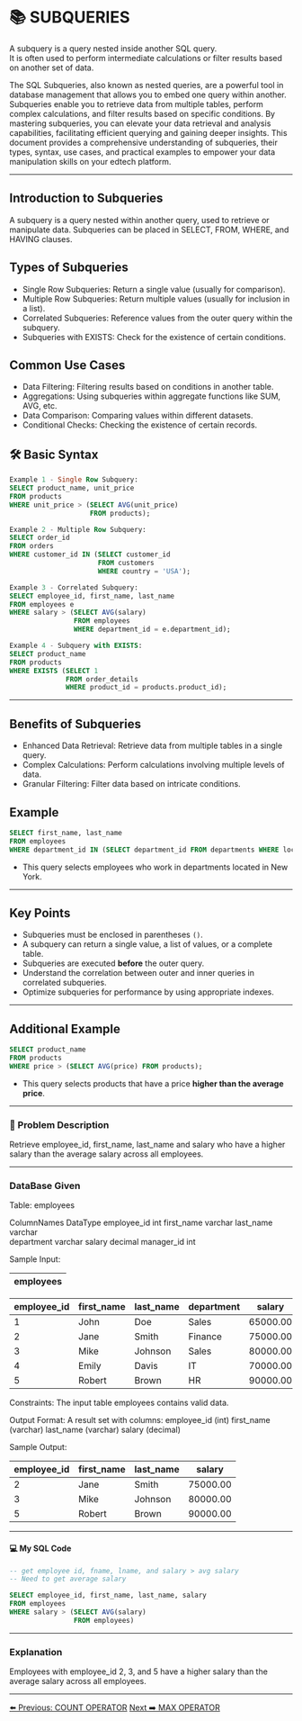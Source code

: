<!-- markdownlint-disable MD033 -->
<!-- markdownlint-disable MD004 -->

# 📚 SUBQUERIES

A subquery is a query nested inside another SQL query.  
It is often used to perform intermediate calculations or filter results based on another set of data.

The SQL Subqueries, also known as nested queries, are a powerful tool in database management that allows you to embed one query within another. Subqueries enable you to retrieve data from multiple tables, perform complex calculations, and filter results based on specific conditions. By mastering subqueries, you can elevate your data retrieval and analysis capabilities, facilitating efficient querying and gaining deeper insights. This document provides a comprehensive understanding of subqueries, their types, syntax, use cases, and practical examples to empower your data manipulation skills on your edtech platform.

---

## Introduction to Subqueries

A subquery is a query nested within another query, used to retrieve or manipulate data.
Subqueries can be placed in SELECT, FROM, WHERE, and HAVING clauses.

## Types of Subqueries

- Single Row Subqueries: Return a single value (usually for comparison).
- Multiple Row Subqueries: Return multiple values (usually for inclusion in a list).
- Correlated Subqueries: Reference values from the outer query within the subquery.
- Subqueries with EXISTS: Check for the existence of certain conditions.

## Common Use Cases

- Data Filtering: Filtering results based on conditions in another table.
- Aggregations: Using subqueries within aggregate functions like SUM, AVG, etc.
- Data Comparison: Comparing values within different datasets.
- Conditional Checks: Checking the existence of certain records.

## 🛠️ Basic Syntax

```sql
Example 1 - Single Row Subquery:
SELECT product_name, unit_price 
FROM products 
WHERE unit_price > (SELECT AVG(unit_price) 
                    FROM products);

Example 2 - Multiple Row Subquery:
SELECT order_id 
FROM orders 
WHERE customer_id IN (SELECT customer_id 
                      FROM customers 
                      WHERE country = 'USA');

Example 3 - Correlated Subquery:
SELECT employee_id, first_name, last_name 
FROM employees e 
WHERE salary > (SELECT AVG(salary) 
                FROM employees 
                WHERE department_id = e.department_id);

Example 4 - Subquery with EXISTS:
SELECT product_name 
FROM products 
WHERE EXISTS (SELECT 1 
              FROM order_details 
              WHERE product_id = products.product_id);
```

---

## Benefits of Subqueries 

- Enhanced Data Retrieval: Retrieve data from multiple tables in a single query.
- Complex Calculations: Perform calculations involving multiple levels of data.
- Granular Filtering: Filter data based on intricate conditions.

## Example

```sql
SELECT first_name, last_name
FROM employees
WHERE department_id IN (SELECT department_id FROM departments WHERE location = 'New York');
```

- This query selects employees who work in departments located in New York.

---

## Key Points

- Subqueries must be enclosed in parentheses `()`.
- A subquery can return a single value, a list of values, or a complete table.
- Subqueries are executed **before** the outer query.
- Understand the correlation between outer and inner queries in correlated subqueries.
- Optimize subqueries for performance by using appropriate indexes.

---

## Additional Example

```sql
SELECT product_name
FROM products
WHERE price > (SELECT AVG(price) FROM products);
```

- This query selects products that have a price **higher than the average price**.

---

### 📝 Problem Description

Retrieve employee_id, first_name, last_name and salary who have a higher salary than the average salary across all employees.

---

### DataBase Given

Table: employees

ColumnNames DataType
employee_id int
first_name  varchar
last_name   varchar  
department  varchar
salary      decimal
manager_id  int

Sample Input:

| employees                                     |
|-----------------------------------------------|

| employee_id | first_name | last_name | department | salary | manager_id |
|-------------|------------|-----------|------------|--------|------------|
| 1           | John       | Doe       | Sales      | 65000.00| 3          |
| 2           | Jane       | Smith     | Finance    | 75000.00| 4          |
| 3           | Mike       | Johnson   | Sales      | 80000.00| 5          |
| 4           | Emily      | Davis     | IT         | 70000.00| 5          |
| 5           | Robert     | Brown     | HR         | 90000.00| NULL       |

Constraints:
The input table employees contains valid data.

Output Format:
A result set with columns:
employee_id (int)
first_name (varchar)
last_name (varchar)
salary (decimal)

Sample Output:

| employee_id | first_name | last_name | salary   |
|-------------|------------|-----------|----------|
| 2           | Jane       | Smith     | 75000.00 |
| 3           | Mike       | Johnson   | 80000.00 |
| 5           | Robert     | Brown     | 90000.00 |


---

#### 💻 My SQL Code

```sql
-- get employee id, fname, lname, and salary > avg salary
-- Need to get average salary

SELECT employee_id, first_name, last_name, salary
FROM employees
WHERE salary > (SELECT AVG(salary)
                FROM employees)
```

---

### Explanation

Employees with employee_id 2, 3, and 5 have a higher salary than the average salary across all employees.

---

[⬅️ Previous: COUNT OPERATOR](countoperator.md)   [Next ➡️ MAX OPERATOR](maxoperator.md)
